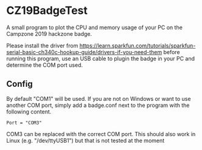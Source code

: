 # CZ19BadgeTest

A small program to plot the CPU and memory usage of your PC on the Campzone 2019 hackzone badge.

Please install the driver from https://learn.sparkfun.com/tutorials/sparkfun-serial-basic-ch340c-hookup-guide/drivers-if-you-need-them 
before running this program, use an USB cable to plugin the badge in your PC and determine the COM port used.

## Config

By default "COM1" will be used. If you are not on Windows or want to use another COM port, simply add a badge.conf next to the program
with the following content.
```
Port = "COM3"
```
COM3 can be replaced with the correct COM port. This should also work in Linux (e.g. "/dev/ttyUSB1") but that is not tested at the moment